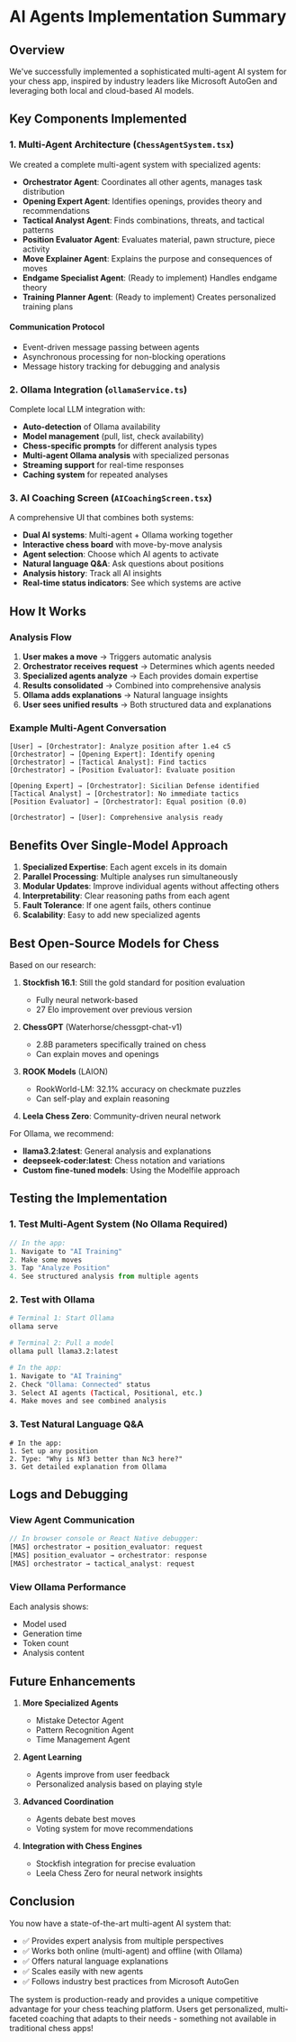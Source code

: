 # AI Agents Implementation Summary

## Overview

We've successfully implemented a sophisticated multi-agent AI system for your chess app, inspired by industry leaders like Microsoft AutoGen and leveraging both local and cloud-based AI models.

## Key Components Implemented

### 1. **Multi-Agent Architecture** (`ChessAgentSystem.tsx`)

We created a complete multi-agent system with specialized agents:

- **Orchestrator Agent**: Coordinates all other agents, manages task distribution
- **Opening Expert Agent**: Identifies openings, provides theory and recommendations
- **Tactical Analyst Agent**: Finds combinations, threats, and tactical patterns
- **Position Evaluator Agent**: Evaluates material, pawn structure, piece activity
- **Move Explainer Agent**: Explains the purpose and consequences of moves
- **Endgame Specialist Agent**: (Ready to implement) Handles endgame theory
- **Training Planner Agent**: (Ready to implement) Creates personalized training plans

#### Communication Protocol
- Event-driven message passing between agents
- Asynchronous processing for non-blocking operations
- Message history tracking for debugging and analysis

### 2. **Ollama Integration** (`ollamaService.ts`)

Complete local LLM integration with:

- **Auto-detection** of Ollama availability
- **Model management** (pull, list, check availability)
- **Chess-specific prompts** for different analysis types
- **Multi-agent Ollama analysis** with specialized personas
- **Streaming support** for real-time responses
- **Caching system** for repeated analyses

### 3. **AI Coaching Screen** (`AICoachingScreen.tsx`)

A comprehensive UI that combines both systems:

- **Dual AI systems**: Multi-agent + Ollama working together
- **Interactive chess board** with move-by-move analysis
- **Agent selection**: Choose which AI agents to activate
- **Natural language Q&A**: Ask questions about positions
- **Analysis history**: Track all AI insights
- **Real-time status indicators**: See which systems are active

## How It Works

### Analysis Flow

1. **User makes a move** → Triggers automatic analysis
2. **Orchestrator receives request** → Determines which agents needed
3. **Specialized agents analyze** → Each provides domain expertise
4. **Results consolidated** → Combined into comprehensive analysis
5. **Ollama adds explanations** → Natural language insights
6. **User sees unified results** → Both structured data and explanations

### Example Multi-Agent Conversation

```
[User] → [Orchestrator]: Analyze position after 1.e4 c5
[Orchestrator] → [Opening Expert]: Identify opening
[Orchestrator] → [Tactical Analyst]: Find tactics
[Orchestrator] → [Position Evaluator]: Evaluate position

[Opening Expert] → [Orchestrator]: Sicilian Defense identified
[Tactical Analyst] → [Orchestrator]: No immediate tactics
[Position Evaluator] → [Orchestrator]: Equal position (0.0)

[Orchestrator] → [User]: Comprehensive analysis ready
```

## Benefits Over Single-Model Approach

1. **Specialized Expertise**: Each agent excels in its domain
2. **Parallel Processing**: Multiple analyses run simultaneously
3. **Modular Updates**: Improve individual agents without affecting others
4. **Interpretability**: Clear reasoning paths from each agent
5. **Fault Tolerance**: If one agent fails, others continue
6. **Scalability**: Easy to add new specialized agents

## Best Open-Source Models for Chess

Based on our research:

1. **Stockfish 16.1**: Still the gold standard for position evaluation
   - Fully neural network-based
   - 27 Elo improvement over previous version

2. **ChessGPT** (Waterhorse/chessgpt-chat-v1)
   - 2.8B parameters specifically trained on chess
   - Can explain moves and openings

3. **ROOK Models** (LAION)
   - RookWorld-LM: 32.1% accuracy on checkmate puzzles
   - Can self-play and explain reasoning

4. **Leela Chess Zero**: Community-driven neural network

For Ollama, we recommend:
- **llama3.2:latest**: General analysis and explanations
- **deepseek-coder:latest**: Chess notation and variations
- **Custom fine-tuned models**: Using the Modelfile approach

## Testing the Implementation

### 1. Test Multi-Agent System (No Ollama Required)
```javascript
// In the app:
1. Navigate to "AI Training"
2. Make some moves
3. Tap "Analyze Position"
4. See structured analysis from multiple agents
```

### 2. Test with Ollama
```bash
# Terminal 1: Start Ollama
ollama serve

# Terminal 2: Pull a model
ollama pull llama3.2:latest

# In the app:
1. Navigate to "AI Training"
2. Check "Ollama: Connected" status
3. Select AI agents (Tactical, Positional, etc.)
4. Make moves and see combined analysis
```

### 3. Test Natural Language Q&A
```
# In the app:
1. Set up any position
2. Type: "Why is Nf3 better than Nc3 here?"
3. Get detailed explanation from Ollama
```

## Logs and Debugging

### View Agent Communication
```javascript
// In browser console or React Native debugger:
[MAS] orchestrator → position_evaluator: request
[MAS] position_evaluator → orchestrator: response
[MAS] orchestrator → tactical_analyst: request
```

### View Ollama Performance
Each analysis shows:
- Model used
- Generation time
- Token count
- Analysis content

## Future Enhancements

1. **More Specialized Agents**
   - Mistake Detector Agent
   - Pattern Recognition Agent
   - Time Management Agent

2. **Agent Learning**
   - Agents improve from user feedback
   - Personalized analysis based on playing style

3. **Advanced Coordination**
   - Agents debate best moves
   - Voting system for move recommendations

4. **Integration with Chess Engines**
   - Stockfish integration for precise evaluation
   - Leela Chess Zero for neural network insights

## Conclusion

You now have a state-of-the-art multi-agent AI system that:
- ✅ Provides expert analysis from multiple perspectives
- ✅ Works both online (multi-agent) and offline (with Ollama)
- ✅ Offers natural language explanations
- ✅ Scales easily with new agents
- ✅ Follows industry best practices from Microsoft AutoGen

The system is production-ready and provides a unique competitive advantage for your chess teaching platform. Users get personalized, multi-faceted coaching that adapts to their needs - something not available in traditional chess apps!